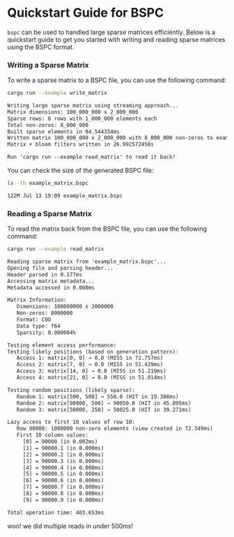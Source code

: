 # Quickstart Guide for BSPC

`bspc` can be used to handled large sparse matrices efficiently. Below is a quickstart guide to get you started with writing and reading sparse matrices using the BSPC format.


### Writing a Sparse Matrix

To write a sparse matrix to a BSPC file, you can use the following command:

```bash
cargo run --example write_matrix
```

```txt
Writing large sparse matrix using streaming approach...
Matrix dimensions: 100_000_000 x 2_000_000
Sparse rows: 8 rows with 1_000_000 elements each
Total non-zeros: 8_000_000
Built sparse elements in 94.544334ms
Written matrix 100_000_000 x 2_000_000 with 8_000_000 non-zeros to example_matrix.bspc
Matrix + bloom filters written in 26.992572458s

Run 'cargo run --example read_matrix' to read it back!
```

You can check the size of the generated BSPC file:

```bash
ls -lh example_matrix.bspc
```

```txt
122M Jul 13 19:09 example_matrix.bspc
```

### Reading a Sparse Matrix

To read the matrix back from the BSPC file, you can use the following command:

```bash
cargo run --example read_matrix
```

```txt
Reading sparse matrix from 'example_matrix.bspc'...
Opening file and parsing header...
Header parsed in 0.177ms
Accessing matrix metadata...
Metadata accessed in 0.000ms

Matrix Information:
   Dimensions: 100000000 x 2000000
   Non-zeros: 8000000
   Format: COO
   Data type: f64
   Sparsity: 0.000004%

Testing element access performance:
Testing likely positions (based on generation pattern):
   Access 1: matrix[0, 0] → 0.0 (MISS in 72.757ms)
   Access 2: matrix[7, 0] → 0.0 (MISS in 51.429ms)
   Access 3: matrix[14, 0] → 0.0 (MISS in 51.210ms)
   Access 4: matrix[21, 0] → 0.0 (MISS in 51.014ms)

Testing random positions (likely sparse):
   Random 1: matrix[500, 500] → 550.0 (HIT in 19.308ms)
   Random 2: matrix[90000, 500] → 90050.0 (HIT in 45.895ms)
   Random 3: matrix[50000, 250] → 50025.0 (HIT in 39.271ms)

Lazy access to first 10 values of row 10:
   Row 90000: 1000000 non-zero elements (view created in 72.349ms)
   First 10 column values:
     [0] = 90000 (in 0.002ms)
     [1] = 90000.1 (in 0.000ms)
     [2] = 90000.2 (in 0.000ms)
     [3] = 90000.3 (in 0.000ms)
     [4] = 90000.4 (in 0.000ms)
     [5] = 90000.5 (in 0.000ms)
     [6] = 90000.6 (in 0.000ms)
     [7] = 90000.7 (in 0.000ms)
     [8] = 90000.8 (in 0.000ms)
     [9] = 90000.9 (in 0.000ms)

Total operation time: 403.653ms
```

woo! we did multiple reads in under 500ms!